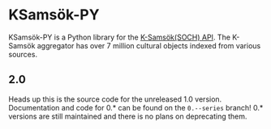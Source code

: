 # KSamsök-PY

KSamsök-PY is a Python library for the [K-Samsök(SOCH) API](http://www.ksamsok.se/in-english/). The K-Samsök aggregator has over 7 million cultural objects indexed from various sources.

## 2.0

Heads up this is the source code for the unreleased 1.0 version. Documentation and code for 0.* can be found on the `0.--series` branch! 0.* versions are still maintained and there is no plans on deprecating them.

